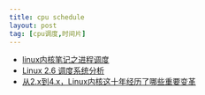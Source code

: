 ```yaml
---
title: cpu schedule
layout: post
tag: [cpu调度,时间片]
---
```


* [linux内核笔记之进程调度](https://vinoit.me/2016/08/26/linux-kernel-note-process-scheduling/)
* [Linux 2.6 调度系统分析](https://www.ibm.com/developerworks/cn/linux/kernel/l-kn26sch/index.html)
* [从2.x到4.x，Linux内核这十年经历了哪些重要变革](http://blog.jobbole.com/90963/)